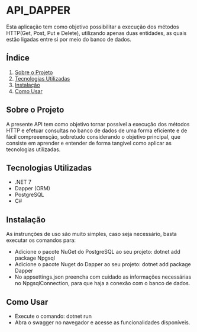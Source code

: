 # API_DAPPER

Esta aplicação tem como objetivo possibilitar a execução dos métodos HTTP(Get, Post, Put e Delete), utilizando apenas duas entidades, as quais estão ligadas entre si por meio do banco de dados.

## Índice

1. [Sobre o Projeto](#sobre-o-projeto)
2. [Tecnologias Utilizadas](#tecnologias-utilizadas)
3. [Instalação](#instalação)
4. [Como Usar](#como-usar)

## Sobre o Projeto

A presente API tem como objetivo tornar possível a execução dos métodos HTTP e efetuar consultas no banco de dados de uma forma eficiente e de fácil compreeensção, sobretudo considerando o objetivo principal, que consiste em aprender e entender de forma tangível como aplicar as tecnologias utilizadas.

## Tecnologias Utilizadas

- .NET 7
- Dapper (ORM)
- PostgreSQL
- C#

## Instalação

As instrunções de uso são muito simples, caso seja necessário, basta executar os comandos para:

* Adicione o pacote NuGet do PostgreSQL ao seu projeto: dotnet add package Npgsql
* Adicione o pacote Nuget do Dapper ao seu projeto: dotnet add package Dapper
* No appsettings.json preencha com cuidado as informações necessárias no NpgsqlConnection, para que haja a conexão com o banco de dados.

## Como Usar

* Execute o comando: dotnet run
* Abra o swagger no navegador e acesse as funcionalidades disponíveis.

